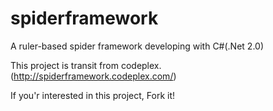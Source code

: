 spiderframework
===============

A ruler-based spider framework developing with C#(.Net 2.0)

This project is transit from codeplex. (http://spiderframework.codeplex.com/)

If you'r interested in this project, Fork it!
